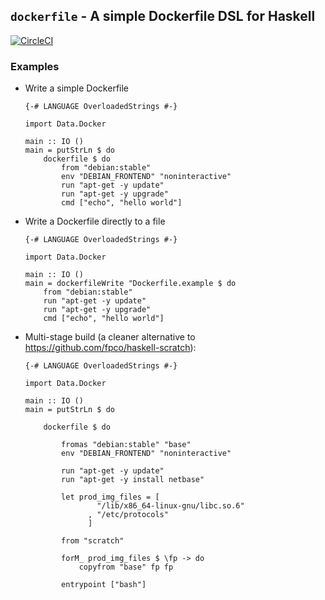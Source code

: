 
## `dockerfile` - A simple Dockerfile DSL for Haskell

[![CircleCI](https://circleci.com/gh/creichert/dockerfile.svg?style=svg)](https://circleci.com/gh/creichert/dockerfile)

### Examples

- Write a simple Dockerfile

      {-# LANGUAGE OverloadedStrings #-}

      import Data.Docker

      main :: IO ()
      main = putStrLn $ do
          dockerfile $ do
              from "debian:stable"
              env "DEBIAN_FRONTEND" "noninteractive"
              run "apt-get -y update"
              run "apt-get -y upgrade"
              cmd ["echo", "hello world"]

- Write a Dockerfile directly to a file

      {-# LANGUAGE OverloadedStrings #-}

      import Data.Docker

      main :: IO ()
      main = dockerfileWrite "Dockerfile.example $ do
          from "debian:stable"
          run "apt-get -y update"
          run "apt-get -y upgrade"
          cmd ["echo", "hello world"]

- Multi-stage build (a cleaner alternative to https://github.com/fpco/haskell-scratch):

      {-# LANGUAGE OverloadedStrings #-}

      import Data.Docker

      main :: IO ()
      main = putStrLn $ do

          dockerfile $ do

              fromas "debian:stable" "base"
              env "DEBIAN_FRONTEND" "noninteractive"

              run "apt-get -y update"
              run "apt-get -y install netbase"

              let prod_img_files = [
                      "/lib/x86_64-linux-gnu/libc.so.6"
                    , "/etc/protocols"
                    ]

              from "scratch"

              forM_ prod_img_files $ \fp -> do
                  copyfrom "base" fp fp

              entrypoint ["bash"]
